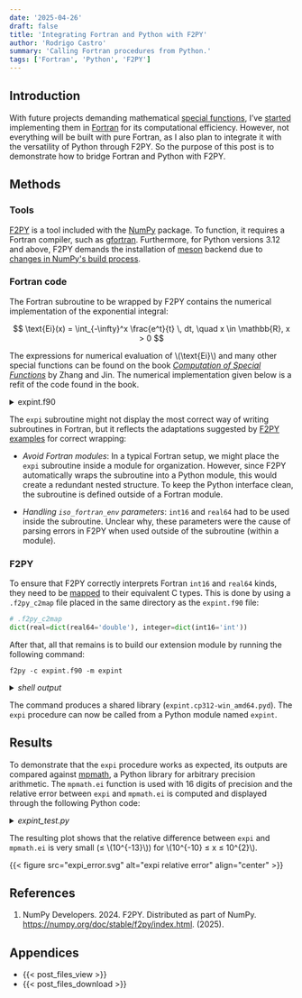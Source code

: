 ```yaml
---
date: '2025-04-26'
draft: false
title: 'Integrating Fortran and Python with F2PY'
author: 'Rodrigo Castro'
summary: 'Calling Fortran procedures from Python.'
tags: ['Fortran', 'Python', 'F2PY']
---
```


## Introduction
With future projects demanding mathematical [special functions], I’ve [started][spfuncs] implementing them in [Fortran] for its computational efficiency. However, not everything will be built with pure Fortran, as I also plan to integrate it with the versatility of Python through F2PY. So the purpose of this post is to demonstrate how to bridge Fortran and Python with F2PY.

## Methods

### Tools
[F2PY] is a tool included with the [NumPy] package. To function, it requires a Fortran compiler, such as [gfortran]. Furthermore, for Python versions 3.12 and above, F2PY demands the installation of [meson] backend due to [changes in NumPy's build process][NumPy migration].

### Fortran code
The Fortran subroutine to be wrapped by F2PY contains the numerical implementation of the exponential integral:

$$ \text{Ei}(x) = \int_{-\infty}^x \frac{e^t}{t} \, dt, \quad x \in \mathbb{R}, x > 0 $$

The expressions for numerical evaluation of \\(\text{Ei}\\) and many other special functions can be found on the book *[Computation of Special Functions][csf_book]* by Zhang and Jin. The numerical implementation given below is a refit of the code found in the book.

<details><summary>expint.f90</summary>
{{< include file="expint.md" >}}
</details>

The `expi` subroutine might not display the most correct way of writing subroutines in Fortran, but it reflects the adaptations suggested by [F2PY examples] for correct wrapping:

- *Avoid Fortran modules*: In a typical Fortran setup, we might place the `expi` subroutine inside a module for organization. However, since F2PY automatically wraps the subroutine into a Python module, this would create a redundant nested structure. To keep the Python interface clean, the subroutine is defined outside of a Fortran module.

- *Handling `iso_fortran_env` parameters*: `int16` and `real64` had to be used inside the subroutine. Unclear why, these parameters were the cause of parsing errors in F2PY when used outside of the subroutine (within a module).

### F2PY
To ensure that F2PY correctly interprets Fortran `int16` and `real64` kinds, they need to be [mapped][f2cmap] to their equivalent C types. This is done by using a `.f2py_c2map` file placed in the same directory as the `expint.f90` file:

```python
# .f2py_c2map
dict(real=dict(real64='double'), integer=dict(int16='int'))
```

After that, all that remains is to build our extension module by running the following command:

```console
f2py -c expint.f90 -m expint
```
<details><summary><i>shell output</i></summary>
{{< include file="out.md" >}}
</details>

The command produces a shared library (`expint.cp312-win_amd64.pyd`). The `expi` procedure can now be called from a Python module named `expint`.

## Results
To demonstrate that the `expi` procedure works as expected, its outputs are compared against [mpmath], a Python library for arbitrary precision arithmetic. The `mpmath.ei` function is used with 16 digits of precision and the relative error between `expi` and `mpmath.ei` is computed and displayed through the following Python code:

<details><summary><i>expint_test.py</i></summary>
{{< include file="expint_test.md" >}}
</details>

The resulting plot shows that the relative difference between `expi` and `mpmath.ei` is very small (≤ \\(10^{-13}\\)) for \\(10^{-10} ≤ x ≤ 10^{2}\\).

{{< figure src="expi_error.svg" alt="expi relative error" align="center" >}}

## References
1. NumPy Developers. 2024. F2PY. Distributed as part of NumPy. https://numpy.org/doc/stable/f2py/index.html. (2025).

## Appendices
* {{< post_files_view >}}
* {{< post_files_download >}}

<!--Links-->
[Fortran]: https://fortran-lang.org/
[NumPy]: https://numpy.org/
[F2PY]: https://numpy.org/doc/stable/f2py/
[gfortran]: https://gcc.gnu.org/wiki/GFortran
[meson]: https://github.com/mesonbuild/meson
[mpmath]: https://mpmath.org/
[special functions]: https://en.wikipedia.org/wiki/Special_functions
[exponential integral]: https://en.wikipedia.org/wiki/Exponential_integral
[spfuncs]: https://github.com/rodpcastro/special-functions
[csf_book]: https://search.worldcat.org/title/33971114
[F2PY examples]: https://numpy.org/doc/stable/f2py/f2py-examples.html
[f2cmap]: https://numpy.org/doc/stable/f2py/advanced/use_cases.html#dealing-with-kind-specifiers
[NumPy migration]: https://numpy.org/doc/stable/reference/distutils_status_migration.html#distutils-status-migration
